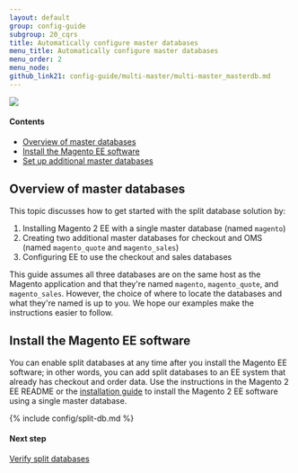 ```yaml
---
layout: default
group: config-guide
subgroup: 20_cqrs
title: Automatically configure master databases
menu_title: Automatically configure master databases
menu_order: 2
menu_node: 
github_link21: config-guide/multi-master/multi-master_masterdb.md
---
```


<img src="{{ site.baseurl }}common/images/ee-only_large.png">

#### Contents
*	<a href="#config-ee-multidb-master-over">Overview of master databases</a>
*	<a href="#config-ee-multidb-master-install">Install the Magento EE software</a>
*	<a href="#config-ee-multidb-master-masters">Set up additional master databases</a>

<h2 id="config-ee-multidb-master-over">Overview of master databases</h2>
This topic discusses how to get started with the split database solution by:

1.	Installing Magento 2 EE with a single master database (named `magento`)
2.	Creating two additional master databases for checkout and OMS (named `magento_quote` and `magento_sales`)
2.	Configuring EE to use the checkout and sales databases 

<div class="bs-callout bs-callout-info" id="info">
<span class="glyphicon-class">
  <p>This guide assumes all three databases are on the same host as the Magento application and that they're named <code>magento</code>, <code>magento_quote</code>, and <code>magento_sales</code>. However, the choice of where to locate the databases and what they're named is up to you. We hope our examples make the instructions easier to follow.</p></span>
</div>

<h2 id="config-ee-multidb-master-install">Install the Magento EE software</h2>
You can enable split databases at any time after you install the Magento EE software; in other words, you can add split databases to an EE system that already has checkout and order data. Use the instructions in the Magento 2 EE README or the <a href="{{ site.gdeurl21 }}install-gde/bk-install-guide.html">installation guide</a> to install the Magento 2 EE software using a single master database.

{% include config/split-db.md %}

#### Next step
<a href="{{ site.gdeurl21 }}config-guide/multi-master/multi-master_verify.html">Verify split databases</a>